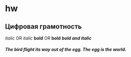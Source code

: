 # hw
## Цифровая грамотность
*italic* OR _italic_
**bold** OR __bold__
***bold and italic***
###### __The bird flight its way out of the egg. The egg is the ***world***.__
